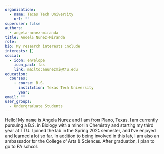 ```yaml
---
organizations:
  - name: Texas Tech University
    url: ""
superuser: false
authors:
  - angela-nunez-miranda
title: Angela Nunez-Miranda
role: 
bio: My research interests include 
interests: []
social:
  - icon: envelope
    icon_pack: fas
    link: mailto:anunezmi@ttu.edu
education:
  courses:
    - course: B.S.
      institution: Texas Tech University
      year: 
email: ""
user_groups:
  - Undergraduate Students
---
```

Hello! My name is Angela Nunez and I am from Plano, Texas. I am currently pursuing a B.S. in Biology with a minor in Chemistry and starting my third year at TTU. I joined the lab in the Spring 2024 semester, and I’ve enjoyed and learned a lot so far. In addition to being involved in this lab, I am also an ambassador for the College of Arts & Sciences. After graduation, I plan to go to PA school. 
